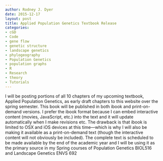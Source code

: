 ```yaml
---
author: Rodney J. Dyer
date: 2015-12-17
layout: post
title: Applied Population Genetics Textbook Release
categories: 
- cGD
- Code
- gene flow
- genetic structure
- landscape genetics
- phylogeography
- Population Genetics
- population graphs
- R
- Research
- theory
- Tutorials
---
```

I will be posting portions of all 10 chapters of my upcoming textbook, Applied Population Genetics, as early draft chapters to this website over the spring semester.
This book will be published in both ibook and print-on-demand versions. I prefer the ibook format because I can embed interactive content (movies, JavaScript, etc.) into the text and it will update automatically when I make revisions etc.
The drawback is that ibook is limited to OSX and iOS devices at this time—which is why I will also be making it available as a print-on-demand text (though the interactive content will not obviously be included). The complete text is scheduled to be made available by the end of the academic year and I will be using it as the primary source in my Spring courses of Population Genetics BIOL516 and Landscape Genetics ENVS 692
